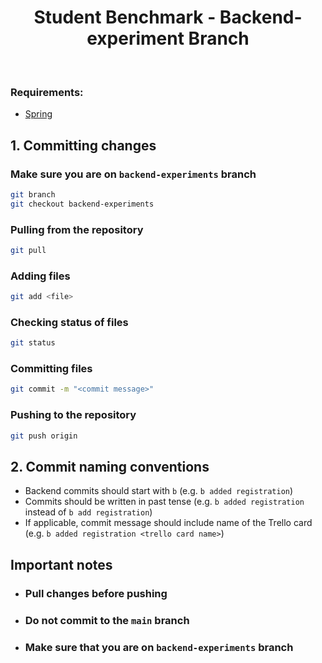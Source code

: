 <h1 align="center">Student Benchmark - Backend-experiment Branch</h1>
 <br/>

 ### Requirements:
 - [Spring](https://spring.io)

 ## 1. Committing changes

 ### Make sure you are on `backend-experiments` branch
 ```bash
 git branch
 git checkout backend-experiments
 ```

 ### Pulling from the repository
 ```bash
 git pull
 ```

 ### Adding files
 ```bash
 git add <file>
 ```

 ### Checking status of files
 ```bash
 git status
 ```

 ### Committing files
 ```bash
 git commit -m "<commit message>"
 ```

 ### Pushing to the repository
 ```bash
 git push origin
 ```

 ## 2. Commit naming conventions
 - Backend commits should start with `b` (e.g. `b added registration`)
 - Commits should be written in past tense (e.g. `b added registration` instead of `b add registration`)
 - If applicable, commit message should include name of the Trello card (e.g. `b added registration <trello card name>`)

 ## Important notes

 - ### Pull changes before pushing
 - ### Do not commit to the `main` branch
 - ### Make sure that you are on `backend-experiments` branch
